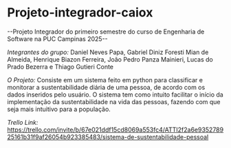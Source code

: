 # Projeto-integrador-caiox

--Projeto Integrador do primeiro semestre do curso de Engenharia de Software na PUC Campinas 2025--

*Integrantes do grupo:* Daniel Neves Papa, Gabriel Diniz Foresti Mian de Almeida, Henrique Biazon Ferreira, João Pedro Panza Mainieri, Lucas do Prado Bezerra e Thiago Gutieri Conte 

*O Projeto:* Consiste em um sistema feito em python para classificar e monitorar a sustentabilidade diária de uma pessoa, de acordo com os dados inseridos pelo usuário. O sistema tem como intuito facilitar o início da implementação da sustentabilidade na vida das pessoas, fazendo com que seja mais intuitivo para a população.

*Trello Link:* https://trello.com/invite/b/67e021ddf15cd8069a553fc4/ATTI2f2a6e935278925161b31f9af26054b923385483/sistema-de-sustentabilidade-pessoal
